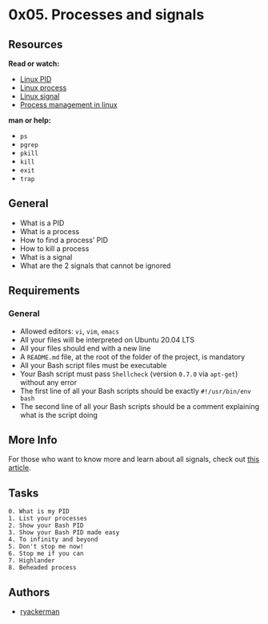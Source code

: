 
# 0x05. Processes and signals




## Resources

**Read or watch:**

- [Linux PID](http://www.linfo.org/pid.html)
- [Linux process](https://www.thegeekstuff.com/2012/03/linux-processes-environment/)
- [Linux signal](https://www.educative.io/answers/what-are-linux-signals)
- [Process management in linux](https://www.digitalocean.com/community/tutorials/process-management-in-linux)

**man or help:**
- `ps`
- `pgrep`
- `pkill`
- `kill`
- `exit`
- `trap`
## General

- What is a PID
- What is a process
- How to find a process’ PID
- How to kill a process
- What is a signal
- What are the 2 signals that cannot be ignored
## Requirements

### General

- Allowed editors: `vi`, `vim`, `emacs`
- All your files will be interpreted on Ubuntu 20.04 LTS
- All your files should end with a new line
- A `README.md` file, at the root of the folder of the project, is mandatory
- All your Bash script files must be executable
- Your Bash script must pass `Shellcheck` (version `0.7.0` via `apt-get`) without any error
- The first line of all your Bash scripts should be exactly `#!/usr/bin/env bash`
- The second line of all your Bash scripts should be a comment explaining what is the script doing
## More Info

For those who want to know more and learn about all signals, check out [this article](https://www.computerhope.com/unix/signals.htm).
## Tasks

    0. What is my PID
    1. List your processes
    2. Show your Bash PID
    3. Show your Bash PID made easy
    4. To infinity and beyond
    5. Don't stop me now!
    6. Stop me if you can
    7. Highlander
    8. Beheaded process
## Authors

- [ryackerman](https://github.com/ryackerman)
